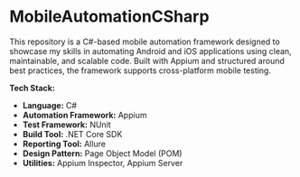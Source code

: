 # MobileAutomationCSharp
This repository is a C#-based mobile automation framework designed to showcase my skills in automating Android and iOS applications using clean, maintainable, and scalable code. Built with Appium and structured around best practices, the framework supports cross-platform mobile testing.

**Tech Stack:**  
- **Language:** C#  
- **Automation Framework:** Appium
- **Test Framework:** NUnit  
- **Build Tool:** .NET Core SDK  
- **Reporting Tool:** Allure  
- **Design Pattern:** Page Object Model (POM)  
- **Utilities:** Appium Inspector, Appium Server
